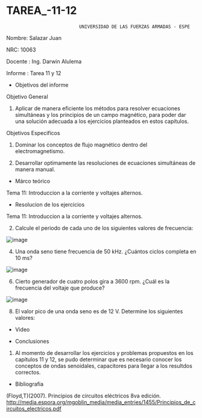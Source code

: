 # TAREA_-11-12
                               UNIVERSIDAD DE LAS FUERZAS ARMADAS - ESPE

Nombre: Salazar Juan

NRC: 10063

Docente : Ing. Darwin Alulema

Informe : Tarea 11 y 12

* Objetivos del informe

Objetivo General 

1. Aplicar de manera eficiente los métodos para resolver ecuaciones simultáneas y los principios de un campo magnético, para poder dar una solución adecuada a los ejercicios planteados en estos capítulos.

Objetivos Especifícos

1. Dominar los conceptos de flujo magnético dentro del electromagnetismo.

2. Desarrollar optimamente las resoluciones de ecuaciones simultáneas de manera manual.

* Márco teórico

Tema 11: Introduccion a la corriente y voltajes alternos.





* Resolucion de los ejercicios

Tema 11: Introduccion a la corriente y voltajes alternos.

2. Calcule el periodo de cada uno de los siguientes valores de frecuencia:

![image](https://user-images.githubusercontent.com/116821649/212601769-5fd30edd-32a8-456b-95cf-744b305a527a.png)

4. Una onda seno tiene frecuencia de 50 kHz. ¿Cuántos ciclos completa en 10 ms?

![image](https://user-images.githubusercontent.com/116821649/212601812-a1b093fb-498e-4a59-9e74-2571066bea1a.png)

6. Cierto generador de cuatro polos gira a 3600 rpm. ¿Cuál es la frecuencia del voltaje que produce?

![image](https://user-images.githubusercontent.com/116821649/212675852-e2291f0a-a6dd-463e-a1c8-b589307d2403.png)

8. El valor pico de una onda seno es de 12 V. Determine los siguientes valores:













* Video 

* Conclusiones 

1. Al momento de desarrollar los ejercicios y problemas propuestos en los capítulos 11 y 12, se pudo determinar que es necesario conocer los conceptos de ondas senoidales, capacitores para llegar a los resultdos correctos.

* Bibliografia 

(Floyd,T)(2007). Principios de circuitos eléctricos 8va edición. http://media.espora.org/mgoblin_media/media_entries/1455/Principios_de_circuitos_electricos.pdf
